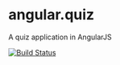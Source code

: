 angular.quiz
============

A quiz application in AngularJS

[![Build Status](https://travis-ci.org/jintoppy/angular.quiz.png?branch=master)](https://travis-ci.org/jintoppy/angular.quiz)

